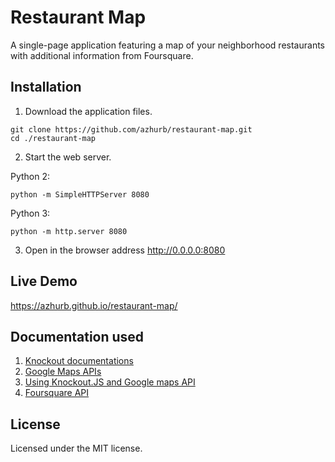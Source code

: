 # Restaurant Map

A single-page application featuring a map of your neighborhood restaurants with additional information from Foursquare.

## Installation

1. Download the application files.
```
git clone https://github.com/azhurb/restaurant-map.git
cd ./restaurant-map
```

2. Start the web server.  

Python 2:
```
python -m SimpleHTTPServer 8080
```

Python 3:
```
python -m http.server 8080
```

3. Open in the browser address http://0.0.0.0:8080

## Live Demo

https://azhurb.github.io/restaurant-map/

## Documentation used

1. [Knockout documentations](http://knockoutjs.com/documentation/introduction.html)
2. [Google Maps APIs](https://developers.google.com/maps/documentation/javascript/tutorial?hl=ru)
3. [Using Knockout.JS and Google maps API](https://stackoverflow.com/questions/32899466/using-knockout-js-and-google-maps-api)
4. [Foursquare API](https://developer.foursquare.com/docs/)

## License

Licensed under the MIT license.
